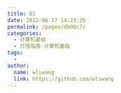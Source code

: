 ```yaml
---
title: 01
date: 2022-06-17 14:23:25
permalink: /pages/db00c7/
categories:
  - 计算机基础
  - 打怪指南-计算机基础
tags:
  -
author:
  name: wlswang
  link: https://github.com/wlswang
---
```

